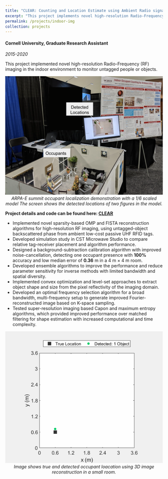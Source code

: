 ```yaml
---
title: "CLEAR: Counting and Location Estimate using Ambient Radio signals"
excerpt: "This project implements novel high-resolution Radio-Frequency (RF) imaging in indoor environment to monitor untagged people or objects."
permalink: /projects/indoor-img
collection: projects
---
```

#### Cornell University, Graduate Research Assistant
*2015-2020*

This project implemented novel high-resolution Radio-Frequency (RF) imaging in the indoor environment to monitor untagged people or objects.

<p align="center">
  <img width="850" src="../images/arpae_setup_2_label.png?raw=true">
  <em align="center">ARPA-E summit occupant localization demonstration with a 1/6 scaled model The screen shows the detected locations of two figures in the model.</em>
</p>

**Project details and code can be found here: [CLEAR](https://psharma15.github.io/CLEAR/)**

* Implemented novel sparsity-based OMP and FISTA reconstruction algorithms for high-resolution RF imaging, using untagged-object backscattered phase from ambient low-cost passive UHF RFID tags.
* Developed simulation study in CST Microwave Studio to compare relative tag-receiver placement and algorithm performance.
* Designed a background-subtraction calibration algorithm with improved noise-cancellation, detecting one occupant presence with **100%** accuracy and low median error of **0.36** m in a 4 m × 4 m room.
* Developed ensemble algorithms to improve the performance and reduce parameter sensitivity for inverse methods with limited bandwidth
and spatial diversity.
* Implemented convex optimization and level-set approaches to extract object shape and size from the pixel reflectivity of the imaging domain.
* Developed an optimal frequency selection algorithm for a broad bandwidth, multi-frequency setup to generate improved Fourier-reconstructed
image based on K-space sampling.
* Tested super-resolution imaging based Capon and maximum entropy algorithms, which provided improved performance over matched filtering
for shape estimation with increased computational and time complexity.

<p align="center">
  <img src="../images/ompResultCalib42.gif?raw=true" width="800px">  
  <em align="center">Image shows true and detected occupant loacation using 3D image reconstruction in a small room.</em>
</p>

